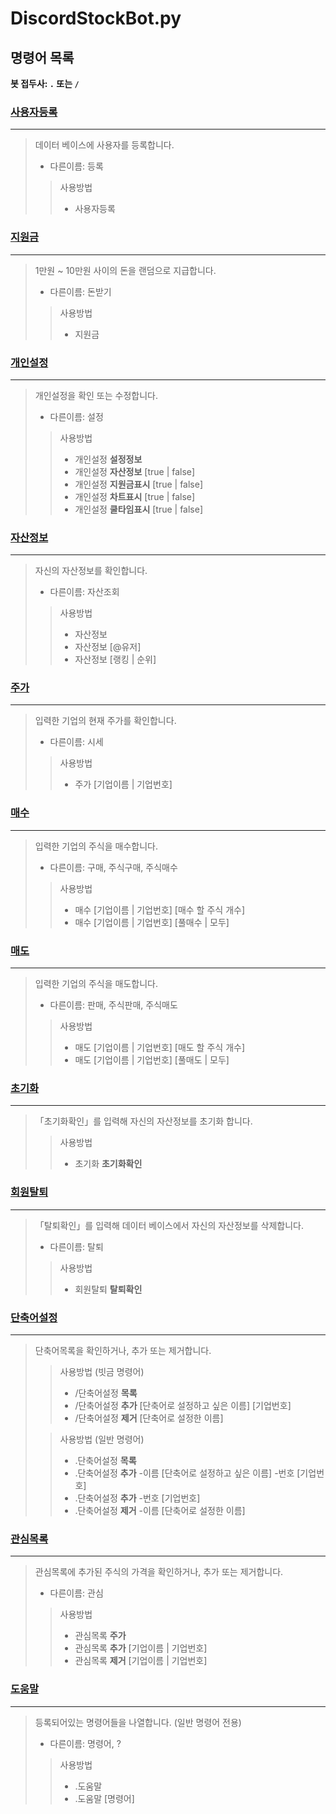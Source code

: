 DiscordStockBot.py
==================

## 명령어 목록
**봇 접두사: `.` 또는 `/`**

### [사용자등록](https://github.com/gudtldn/DiscordStockBot/blob/main/Cogs/AddUser.py "소스코드로 가기")
---
> 데이터 베이스에 사용자를 등록합니다.
>* 다른이름: 등록
>> 사용방법
>>* 사용자등록

### [지원금](https://github.com/gudtldn/DiscordStockBot/blob/main/Cogs/SupportFund.py "소스코드로 가기")
---
> 1만원 ~ 10만원 사이의 돈을 랜덤으로 지급합니다.
>* 다른이름: 돈받기
>> 사용방법
>>* 지원금

### [개인설정](https://github.com/gudtldn/DiscordStockBot/blob/main/Cogs/PersonalSettings.py "소스코드로 가기")
---
> 개인설정을 확인 또는 수정합니다.
>* 다른이름: 설정
>> 사용방법
>>* 개인설정 **설정정보**
>>* 개인설정 **자산정보** [true | false]
>>* 개인설정 **지원금표시** [true | false]
>>* 개인설정 **차트표시** [true | false]
>>* 개인설정 **쿨타임표시** [true | false]

### [자산정보](https://github.com/gudtldn/DiscordStockBot/blob/main/Cogs/AssetInformation.py "소스코드로 가기")
---
> 자신의 자산정보를 확인합니다.
>* 다른이름: 자산조회
>> 사용방법
>>* 자산정보
>>* 자산정보 [@유저]
>>* 자산정보 [랭킹 | 순위]

### [주가](https://github.com/gudtldn/DiscordStockBot/blob/main/Cogs/StockPrices.py "소스코드로 가기")
---
> 입력한 기업의 현재 주가를 확인합니다.
>* 다른이름: 시세
>> 사용방법
>>* 주가 [기업이름 | 기업번호]

### [매수](https://github.com/gudtldn/DiscordStockBot/blob/main/Cogs/StockPurchase.py "소스코드로 가기")
---
> 입력한 기업의 주식을 매수합니다.
>* 다른이름: 구매, 주식구매, 주식매수
>> 사용방법
>>* 매수 [기업이름 | 기업번호] [매수 할 주식 개수]
>>* 매수 [기업이름 | 기업번호] [풀매수 | 모두]

### [매도](https://github.com/gudtldn/DiscordStockBot/blob/main/Cogs/StockSelling.py "소스코드로 가기")
---
> 입력한 기업의 주식을 매도합니다.
>* 다른이름: 판매, 주식판매, 주식매도
>> 사용방법
>>* 매도 [기업이름 | 기업번호] [매도 할 주식 개수]
>>* 매도 [기업이름 | 기업번호] [풀매도 | 모두]

### [초기화](https://github.com/gudtldn/DiscordStockBot/blob/main/Cogs/AssetInitialization.py "소스코드로 가기")
---
> 「초기화확인」를 입력해 자신의 자산정보를 초기화 합니다.
>> 사용방법
>>* 초기화 **초기화확인**

### [회원탈퇴](https://github.com/gudtldn/DiscordStockBot/blob/main/Cogs/Withdrawal.py "소스코드로 가기")
---
> 「탈퇴확인」를 입력해 데이터 베이스에서 자신의 자산정보를 삭제합니다.
>* 다른이름: 탈퇴
>> 사용방법
>>* 회원탈퇴 **탈퇴확인**

### [단축어설정](https://github.com/gudtldn/DiscordStockBot/blob/main/Cogs/ShortenedWordSetting.py "소스코드로 가기")
---
> 단축어목록을 확인하거나, 추가 또는 제거합니다.
>> 사용방법 (빗금 명령어)
>>* /단축어설정 **목록**
>>* /단축어설정 **추가** [단축어로 설정하고 싶은 이름] [기업번호]
>>* /단축어설정 **제거** [단축어로 설정한 이름]
>
>> 사용방법 (일반 명령어)
>>* .단축어설정 **목록**
>>* .단축어설정 **추가** -이름 [단축어로 설정하고 싶은 이름] -번호 [기업번호]
>>* .단축어설정 **추가** -번호 [기업번호]
>>* .단축어설정 **제거** -이름 [단축어로 설정한 이름]

### [관심목록](https://github.com/gudtldn/DiscordStockBot/blob/main/Cogs/InterestStockList.py "소스코드로 가기")
---
> 관심목록에 추가된 주식의 가격을 확인하거나, 추가 또는 제거합니다.
>* 다른이름: 관심
>> 사용방법
>>* 관심목록 **주가**
>>* 관심목록 **추가** [기업이름 | 기업번호]
>>* 관심목록 **제거** [기업이름 | 기업번호]

### [도움말](https://github.com/gudtldn/DiscordStockBot/blob/main/Cogs/HelpCommand.py "소스코드로 가기")
---
> 등록되어있는 명령어들을 나열합니다. (일반 명령어 전용)
>* 다른이름: 명령어, ?
>> 사용방법
>>* .도움말
>>* .도움말 [명령어]
